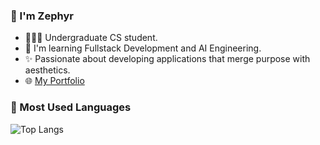 ### 👋 I'm Zephyr

- 🧑🏻‍💻 Undergraduate CS student.
- 🌱 I'm learning Fullstack Development and AI Engineering.
- ✨ Passionate about developing applications that merge purpose with aesthetics.
- 🌐 [My Portfolio](https://zephyrlin.me)

### 🌟 Most Used Languages
![Top Langs](https://github-readme-stats.vercel.app/api/top-langs/?username=eurooooo&layout=compact)
